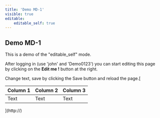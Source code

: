 ```yaml
---
title: 'Demo MD-1'
visible: true
editable:
    editable_self: true
---
```


## Demo MD-1

This is a demo of the "editable_self" mode.

After logging in (use 'john' and 'Demo0123') you can start editing this page by clicking on the <b>Edit me !</b> button at the right.

Change text, save by clicking the Save button and reload the page.[

| Column 1 | Column 2 | Column 3 |
| -------- | -------- | -------- |
| Text     | Text     | Text     |

](http://)
